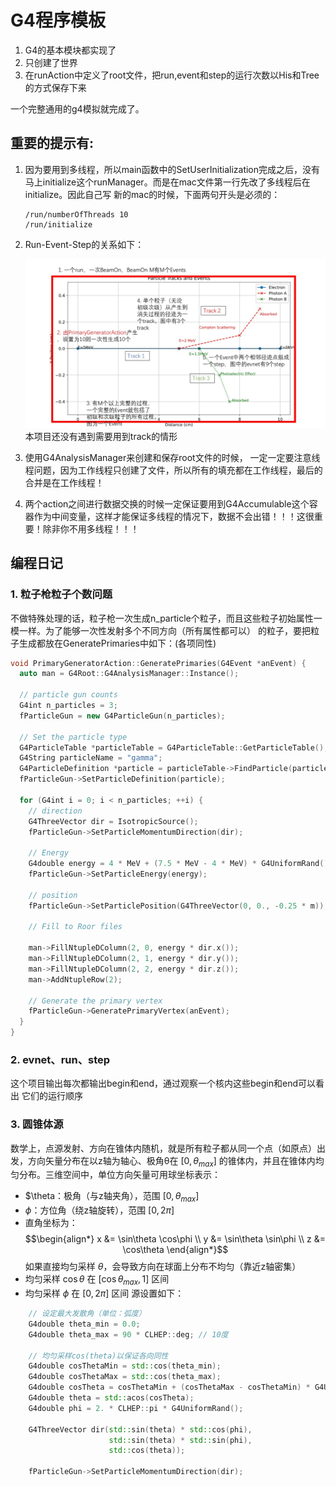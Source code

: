 <!--
 * @Author: mtz nuaamzt@nuaa.edu.cn
 * @Date: 2025-05-21 11:36:54
 * @LastEditors: mtz nuaamzt@nuaa.edu.cn
 * @LastEditTime: 2025-05-21 21:41:51
 * @FilePath: /betatron/readme.md
 * @Description: 
-->
# G4程序模板

1. G4的基本模块都实现了
2. 只创建了世界
3. 在runAction中定义了root文件，把run,event和step的运行次数以His和Tree的方式保存下来

一个完整通用的g4模拟就完成了。  
## 重要的提示有:  
1. 因为要用到多线程，所以main函数中的SetUserInitialization完成之后，没有马上initialize这个runManager。而是在mac文件第一行先改了多线程后在initialize。因此自己写
新的mac的时候，下面两句开头是必须的：
   ```
   /run/numberOfThreads 10
   /run/initialize
   ```
1. Run-Event-Step的关系如下：

   ![alt text](./image/readme/relationship.jpg)
   本项目还没有遇到需要用到track的情形

2. 使用G4AnalysisManager来创建和保存root文件的时候，
   一定一定要注意线程问题，因为工作线程只创建了文件，所以所有的填充都在工作线程，最后的合并是在工作线程！

3. 两个action之间进行数据交换的时候一定保证要用到G4Accumulable这个容器作为中间变量，这样才能保证多线程的情况下，数据不会出错！！！这很重要！除非你不用多线程！！！


## 编程日记
### 1. 粒子枪粒子个数问题
不做特殊处理的话，粒子枪一次生成n_particle个粒子，而且这些粒子初始属性一模一样。为了能够一次性发射多个不同方向（所有属性都可以）
的粒子，要把粒子生成都放在GeneratePrimaries中如下：(各项同性)
```C++
void PrimaryGeneratorAction::GeneratePrimaries(G4Event *anEvent) {
  auto man = G4Root::G4AnalysisManager::Instance();

  // particle gun counts
  G4int n_particles = 3;
  fParticleGun = new G4ParticleGun(n_particles);

  // Set the particle type
  G4ParticleTable *particleTable = G4ParticleTable::GetParticleTable();
  G4String particleName = "gamma";
  G4ParticleDefinition *particle = particleTable->FindParticle(particleName);
  fParticleGun->SetParticleDefinition(particle);

  for (G4int i = 0; i < n_particles; ++i) {
    // direction
    G4ThreeVector dir = IsotropicSource();
    fParticleGun->SetParticleMomentumDirection(dir);

    // Energy
    G4double energy = 4 * MeV + (7.5 * MeV - 4 * MeV) * G4UniformRand();
    fParticleGun->SetParticleEnergy(energy);

    // position
    fParticleGun->SetParticlePosition(G4ThreeVector(0, 0., -0.25 * m));

    // Fill to Roor files

    man->FillNtupleDColumn(2, 0, energy * dir.x());
    man->FillNtupleDColumn(2, 1, energy * dir.y());
    man->FillNtupleDColumn(2, 2, energy * dir.z());
    man->AddNtupleRow(2);

    // Generate the primary vertex
    fParticleGun->GeneratePrimaryVertex(anEvent);
  }
}

```

### 2. evnet、run、step
这个项目输出每次都输出begin和end，通过观察一个核内这些begin和end可以看出
它们的运行顺序

### 3. 圆锥体源
数学上，点源发射、方向在锥体内随机，就是所有粒子都从同一个点（如原点）出发，方向矢量分布在以z轴为轴心、极角θ在 $[0, \theta_{max}]$ 的锥体内，并且在锥体内均匀分布。三维空间中，单位方向矢量可用球坐标表示：  

- $\theta：极角（与z轴夹角），范围 $[0, \theta_{max}]$
- $\phi$：方位角（绕z轴旋转），范围 $[0, 2\pi]$  
- 直角坐标为： 
$$\begin{align*} x &= \sin\theta \cos\phi \\ y &= \sin\theta \sin\phi \\ z &= \cos\theta \end{align*}$$
如果直接均匀采样 $\theta$，会导致方向在球面上分布不均匀（靠近z轴密集）
- 均匀采样 $\cos\theta$ 在 $[\cos\theta_{max}, 1]$ 区间
- 均匀采样 $\phi$ 在 $[0, 2\pi]$ 区间
源设置如下：
```C++
    // 设定最大发散角（单位：弧度）
    G4double theta_min = 0.0;
    G4double theta_max = 90 * CLHEP::deg; // 10度

    // 均匀采样cos(theta)以保证各向同性
    G4double cosThetaMin = std::cos(theta_min);
    G4double cosThetaMax = std::cos(theta_max);
    G4double cosTheta = cosThetaMin + (cosThetaMax - cosThetaMin) * G4UniformRand();
    G4double theta = std::acos(cosTheta);
    G4double phi = 2. * CLHEP::pi * G4UniformRand();

    G4ThreeVector dir(std::sin(theta) * std::cos(phi),
                      std::sin(theta) * std::sin(phi),
                      std::cos(theta));

    fParticleGun->SetParticleMomentumDirection(dir);
```

